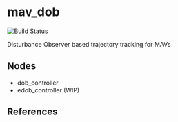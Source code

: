 # mav_dob
[![Build Status](https://travis-ci.com/Jaeyoung-Lim/mav_dob.png?branch=master)](https://travis-ci.com/Jaeyoung-Lim/mav_dob)

Disturbance Observer based trajectory tracking for MAVs

## Nodes
- dob_controller
- edob_controller (WIP)

## References
